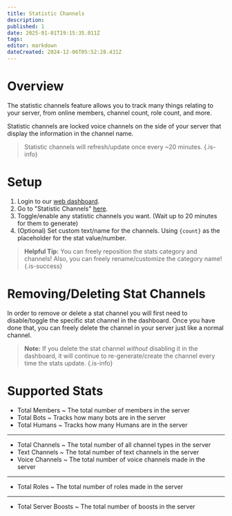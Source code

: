 ```yaml
---
title: Statistic Channels
description: 
published: 1
date: 2025-01-01T19:15:35.011Z
tags: 
editor: markdown
dateCreated: 2024-12-06T05:52:28.431Z
---
```


# Overview
The statistic channels feature allows you to track many things relating to your server, from online members, channel count, role count, and more.

Statistic channels are locked voice channels on the side of your server that display the information in the channel name.

> Statistic channels will refresh/update once every ~20 minutes.
{.is-info}

# Setup
1. Login to our [web dashboard](https://cakey.bot/dashboard/).
2. Go to "Statistic Channels" [here](https://cakey.bot/dashboard/public/statistic-channels).
3. Toggle/enable any statistic channels you want. (Wait up to 20 minutes for them to generate)
4. (Optional) Set custom text/name for the channels. Using `{count}` as the placeholder for the stat value/number.

> **Helpful Tip:** You can freely reposition the stats category and channels! Also, you can freely rename/customize the category name!
{.is-success}

# Removing/Deleting Stat Channels
In order to remove or delete a stat channel you will first need to disable/toggle the specific stat channel in the dashboard. Once you have done that, you can freely delete the channel in your server just like a normal channel.

> **Note:** If you delete the stat channel _without_ disabling it in the dashboard, it will continue to re-generate/create the channel every time the stats update.
{.is-info}

# Supported Stats
* Total Members ~ The total number of members in the server
* Total Bots ~ Tracks how many bots are in the server
* Total Humans ~ Tracks how many Humans are in the server
<hr>

* Total Channels ~ The total number of all channel types in the server
* Text Channels ~ The total number of text channels in the server
* Voice Channels ~ The total number of voice channels made in the server
<hr>

* Total Roles ~ The total number of roles made in the server
<hr>

* Total Server Boosts ~ The total number of boosts in the server